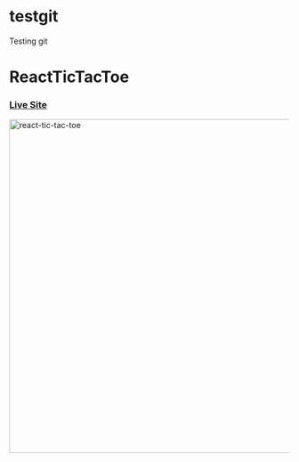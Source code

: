 # testgit
Testing git

# ReactTicTacToe

### [Live Site](https://tic-tac-toe-reactjs-app.netlify.app/)

<img src="https://i.ibb.co/qM8wPjN/react-tic-tac-toe.png" alt="react-tic-tac-toe" width="600">

